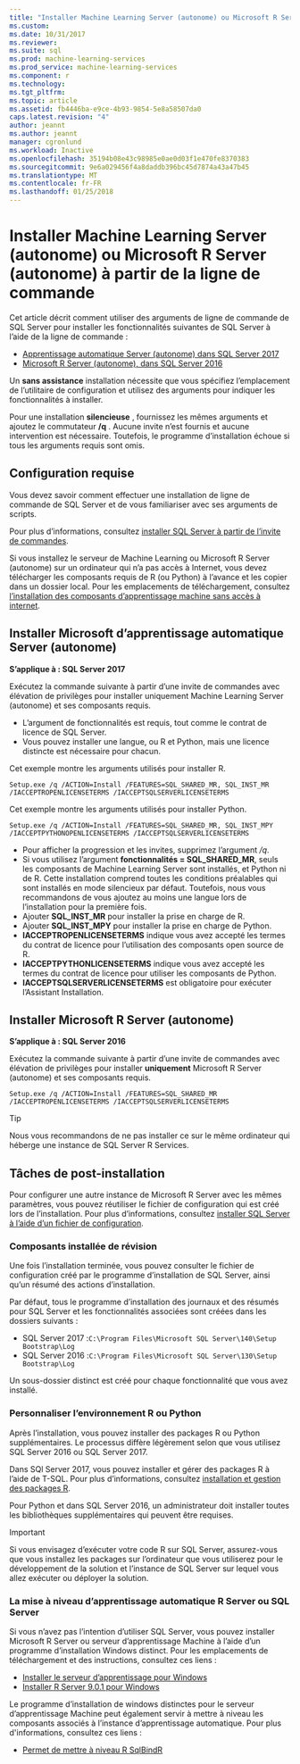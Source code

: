```yaml
---
title: "Installer Machine Learning Server (autonome) ou Microsoft R Server (autonome) à partir de la ligne de commande | Documents Microsoft"
ms.custom: 
ms.date: 10/31/2017
ms.reviewer: 
ms.suite: sql
ms.prod: machine-learning-services
ms.prod_service: machine-learning-services
ms.component: r
ms.technology: 
ms.tgt_pltfrm: 
ms.topic: article
ms.assetid: fb4446ba-e9ce-4b93-9854-5e8a58507da0
caps.latest.revision: "4"
author: jeannt
ms.author: jeannt
manager: cgronlund
ms.workload: Inactive
ms.openlocfilehash: 35194b08e43c98985e0ae0d03f1e470fe8370383
ms.sourcegitcommit: 9e6a029456f4a8daddb396bc45d7874a43a47b45
ms.translationtype: MT
ms.contentlocale: fr-FR
ms.lasthandoff: 01/25/2018
---
```

# <a name="install-machine-learning-server-standalone-or-microsoft-r-server-standalone-from-the-command-line"></a>Installer Machine Learning Server (autonome) ou Microsoft R Server (autonome) à partir de la ligne de commande

Cet article décrit comment utiliser des arguments de ligne de commande de SQL Server pour installer les fonctionnalités suivantes de SQL Server à l’aide de la ligne de commande :

+ [Apprentissage automatique Server (autonome) dans SQL Server 2017](#bkmk_mls2017) 
+ [Microsoft R Server (autonome), dans SQL Server 2016](#bkmk_mrs2016)

Un **sans assistance** installation nécessite que vous spécifiez l’emplacement de l’utilitaire de configuration et utilisez des arguments pour indiquer les fonctionnalités à installer.

Pour une installation **silencieuse** , fournissez les mêmes arguments et ajoutez le commutateur **/q** . Aucune invite n’est fournis et aucune intervention est nécessaire. Toutefois, le programme d’installation échoue si tous les arguments requis sont omis.

## <a name="prerequisites"></a>Configuration requise

Vous devez savoir comment effectuer une installation de ligne de commande de SQL Server et de vous familiariser avec ses arguments de scripts.

Pour plus d’informations, consultez [installer SQL Server à partir de l’invite de commandes](../../database-engine/install-windows/install-sql-server-from-the-command-prompt.md).

Si vous installez le serveur de Machine Learning ou Microsoft R Server (autonome) sur un ordinateur qui n’a pas accès à Internet, vous devez télécharger les composants requis de R (ou Python) à l’avance et les copier dans un dossier local. Pour les emplacements de téléchargement, consultez [l’installation des composants d’apprentissage machine sans accès à internet](installing-ml-components-without-internet-access.md).


## <a name="bkmk_mls2017"></a>Installer Microsoft d’apprentissage automatique Server (autonome)

**S’applique à : SQL Server 2017**

Exécutez la commande suivante à partir d’une invite de commandes avec élévation de privilèges pour installer uniquement Machine Learning Server (autonome) et ses composants requis.

+ L’argument de fonctionnalités est requis, tout comme le contrat de licence de SQL Server.
+ Vous pouvez installer une langue, ou R et Python, mais une licence distincte est nécessaire pour chacun.

Cet exemple montre les arguments utilisés pour installer R.

```
Setup.exe /q /ACTION=Install /FEATURES=SQL_SHARED_MR, SQL_INST_MR  /IACCEPTROPENLICENSETERMS /IACCEPTSQLSERVERLICENSETERMS
```

Cet exemple montre les arguments utilisés pour installer Python.

```
Setup.exe /q /ACTION=Install /FEATURES=SQL_SHARED_MR, SQL_INST_MPY  /IACCEPTPYTHONOPENLICENSETERMS /IACCEPTSQLSERVERLICENSETERMS
```

+ Pour afficher la progression et les invites, supprimez l’argument _/q_.
+ Si vous utilisez l’argument **fonctionnalités = SQL_SHARED_MR**, seuls les composants de Machine Learning Server sont installés, et Python ni de R. Cette installation comprend toutes les conditions préalables qui sont installés en mode silencieux par défaut. Toutefois, nous vous recommandons de vous ajoutez au moins une langue lors de l’installation pour la première fois.
+ Ajouter **SQL_INST_MR** pour installer la prise en charge de R.
+ Ajouter **SQL_INST_MPY** pour installer la prise en charge de Python.
+ **IACCEPTROPENLICENSETERMS** indique vous avez accepté les termes du contrat de licence pour l’utilisation des composants open source de R.
+ **IACCEPTPYTHONLICENSETERMS** indique vous avez accepté les termes du contrat de licence pour utiliser les composants de Python.
+ **IACCEPTSQLSERVERLICENSETERMS** est obligatoire pour exécuter l’Assistant Installation.


## <a name="bkmk_mrs2016"></a> Installer Microsoft R Server (autonome)

**S’applique à : SQL Server 2016**

Exécutez la commande suivante à partir d’une invite de commandes avec élévation de privilèges pour installer **uniquement** Microsoft R Server (autonome) et ses composants requis. 

```
Setup.exe /q /ACTION=Install /FEATURES=SQL_SHARED_MR /IACCEPTROPENLICENSETERMS /IACCEPTSQLSERVERLICENSETERMS
```

> [!TIP]
> Nous vous recommandons de ne pas installer ce sur le même ordinateur qui héberge une instance de SQL Server R Services.

## <a name="post-installation-tasks"></a>Tâches de post-installation

Pour configurer une autre instance de Microsoft R Server avec les mêmes paramètres, vous pouvez réutiliser le fichier de configuration qui est créé lors de l’installation. Pour plus d’informations, consultez [installer SQL Server à l’aide d’un fichier de configuration](../../database-engine/install-windows/install-sql-server-using-a-configuration-file.md).

### <a name="review-installed-components"></a>Composants installée de révision

Une fois l’installation terminée, vous pouvez consulter le fichier de configuration créé par le programme d’installation de SQL Server, ainsi qu’un résumé des actions d’installation.

Par défaut, tous le programme d’installation des journaux et des résumés pour SQL Server et les fonctionnalités associées sont créées dans les dossiers suivants :

+ SQL Server 2017 :`C:\Program Files\Microsoft SQL Server\140\Setup Bootstrap\Log`
+ SQL Server 2016 :`C:\Program Files\Microsoft SQL Server\130\Setup Bootstrap\Log`

Un sous-dossier distinct est créé pour chaque fonctionnalité que vous avez installé.

### <a name="customize-the-r-or-python-environment"></a>Personnaliser l’environnement R ou Python

Après l’installation, vous pouvez installer des packages R ou Python supplémentaires. Le processus diffère légèrement selon que vous utilisez SQL Server 2016 ou SQL Server 2017.

Dans SQl Server 2017, vous pouvez installer et gérer des packages R à l’aide de T-SQL. Pour plus d’informations, consultez [installation et gestion des packages R](../r/install-additional-r-packages-on-sql-server.md).

Pour Python et dans SQL Server 2016, un administrateur doit installer toutes les bibliothèques supplémentaires qui peuvent être requises.

> [!IMPORTANT]
> Si vous envisagez d’exécuter votre code R sur SQL Server, assurez-vous que vous installez les packages sur l’ordinateur que vous utiliserez pour le développement de la solution et l’instance de SQL Server sur lequel vous allez exécuter ou déployer la solution.

### <a name="upgrading-r-server-or-sql-server-machine-learning"></a>La mise à niveau d’apprentissage automatique R Server ou SQL Server

Si vous n’avez pas l’intention d’utiliser SQL Server, vous pouvez installer Microsoft R Server ou serveur d’apprentissage Machine à l’aide d’un programme d’installation Windows distinct. Pour les emplacements de téléchargement et des instructions, consultez ces liens :

+ [Installer le serveur d’apprentissage pour Windows](https://docs.microsoft.com/machine-learning-server/install/machine-learning-server-windows-install)
+ [Installer R Server 9.0.1 pour Windows](https://docs.microsoft.com/machine-learning-server/install/r-server-install-windows) 

Le programme d’installation de windows distinctes pour le serveur d’apprentissage Machine peut également servir à mettre à niveau les composants associés à l’instance d’apprentissage automatique.  Pour plus d'informations, consultez ces liens :

+ [Permet de mettre à niveau R SqlBindR](../r/use-sqlbindr-exe-to-upgrade-an-instance-of-sql-server.md)
